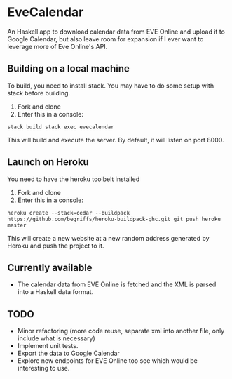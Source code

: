 
# EveCalendar
An Haskell app to download calendar data from EVE Online and upload it to Google Calendar, but also leave room for expansion if I ever want to leverage more of Eve Online's API.

## Building on a local machine

To build, you need to install stack. You may have to do some setup with stack before building.

1. Fork and clone
2. Enter this in a console:

`
stack build
stack exec evecalendar
`

This will build and execute the server. By default, it will listen on port 8000.

## Launch on Heroku

You need to have the heroku toolbelt installed

1. Fork and clone
2. Enter this in a console:

`
heroku create --stack=cedar --buildpack https://github.com/begriffs/heroku-buildpack-ghc.git
git push heroku master
`

This will create a new website at a new random address generated by Heroku and push the project to it.

## Currently available

- The calendar data from EVE Online is fetched and the XML is parsed into a Haskell data format.

## TODO
- Minor refactoring (more code reuse, separate xml into another file, only include what is necessary)
- Implement unit tests. 
- Export the data to Google Calendar
- Explore new endpoints for EVE Online too see which would be interesting to use.
